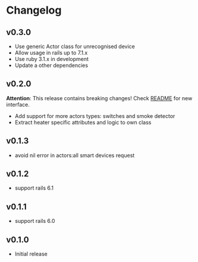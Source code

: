 # Changelog

## v0.3.0

* Use generic Actor class for unrecognised device
* Allow usage in rails up to 7.1.x
* Use ruby 3.1.x in development
* Update a other dependencies

## v0.2.0

**Attention**: This release contains breaking changes! Check [README](README.md) for new interface.

* Add support for more actors types: switches and smoke detector
* Extract heater specific attributes and logic to own class

## v0.1.3

* avoid nil error in actors:all smart devices request

## v0.1.2

* support rails 6.1

## v0.1.1

* support rails 6.0

## v0.1.0

* Initial release
